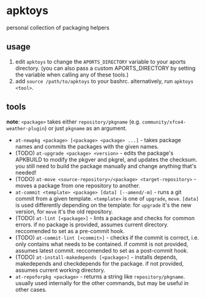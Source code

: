 # apktoys

personal collection of packaging helpers

## usage

1. edit `apktoys` to change the `APORTS_DIRECTORY` variable to your aports directory. (you can also pass a custom APORTS_DIRECTORY by setting the variable when calling any of these tools.)
2. add `source /path/to/apktoys` to your bashrc. alternatively, run `apktoys <tool>`.

## tools

**note**: `<package>` takes either `repository/pkgname` (e.g. `community/xfce4-weather-plugin`) or just `pkgname` as an argument.

* `at-newpkg <package> [<package> <package> ...]` - takes package names and commits the packages with the given names.
* (TODO) `at-upgrade <package> <version>` - edits the package's APKBUILD to modify the pkgver and pkgrel, and updates the checksum. you still need to build the package manually and change anything that's needed!
* (TODO) `at-move <source-repository>/<package> <target-repository>` - moves a package from one repository to another.
* `at-commit <template> <package> [data] [--amend/-m]` - runs a git commit from a given template. `<template>` is one of `upgrade`, `move`. `[data]` is used differently depending on the template: for `upgrade` it's the new version, for `move` it's the old repository.
* (TODO) `at-lint [<package>]` - lints a package and checks for common errors. if no package is provided, assumes current directory. reccomended to set as a pre-commit hook.
* (TODO) `at-commit-lint [<commit>]` - checks if the commit is correct, i.e. only contains what needs to be contained. if commit is not provided, assumes latest commit. reccomended to set as a post-commit hook.
* (TODO) `at-install-makedepends [<package>]` - installs depends, makedepends and checkdepends for the package. if not provided, assumes current working directory.
* `at-repoforpkg <package>` - returns a string like `repository/pkgname`. usually used internally for the other commands, but may be useful in other cases.
